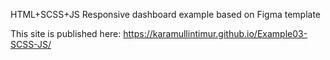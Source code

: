 HTML+SCSS+JS Responsive dashboard example based on Figma template

This site is published here: https://karamullintimur.github.io/Example03-SCSS-JS/
